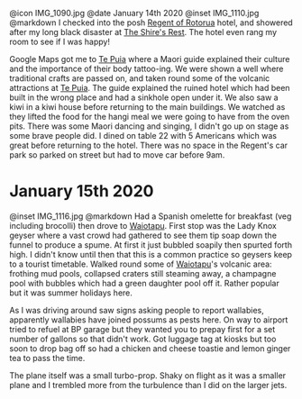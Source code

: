 @icon		IMG_1090.jpg
@date		January 14th 2020
@inset		IMG_1110.jpg
@markdown
I checked into the posh [Regent of Rotorua](https://regentrotorua.co.nz/) hotel,
and showered after my long black
disaster at [The Shire's Rest](https://www.hobbitontours.com/en/the-shires-rest/).
The hotel even rang my room to see if I was happy!

Google Maps got me to [Te Puia](https://tepuia.com/) where a Maori guide explained their culture and the
importance of their body tattoo-ing. We were shown a well where traditional crafts
are passed on, and taken round some of the volcanic attractions at [Te Puia](https://tepuia.com/). The guide
explained the ruined hotel which had been built in the wrong place and had
a sinkhole open under it. We also
saw a kiwi in a kiwi house before returning to the main buildings.
We watched as they lifted the food for the hangi meal we were going to have from the oven pits.
There was some Maori dancing and singing, I didn't go up on stage as some brave people did.
I dined on table 22 with 5 Americans which was great before returning to the
hotel. There was no space in the Regent's car park so parked on street
but had to move car before 9am.

# January 15th 2020
@inset		IMG_1116.jpg
@markdown
Had a Spanish omelette for breakfast (veg including brocolli) then drove to
[Waiotapu](https://www.waiotapu.co.nz/).
First stop was the Lady Knox geyser where a vast crowd had gathered to see them
tip soap down the funnel to produce a spume. At first it just bubbled soapily then
spurted forth high. I didn't know until then that this is a common practice so
geysers keep to a tourist timetable. Walked round some of [Waiotapu](https://www.waiotapu.co.nz/)'s volcanic area:
frothing mud pools, collapsed craters still steaming away, a champagne pool with
bubbles which had a green daughter pool off it. Rather popular but it was summer holidays
here.

As I was driving around saw signs asking people to report wallabies, apparently
wallabies have joined possums as pests here. On way to airport tried to refuel at BP
garage but they wanted you to prepay first for a set number of gallons so that didn't work.
Got luggage tag at kiosks but too soon to drop bag off so had a chicken and
cheese toastie and lemon ginger tea to pass the time.

The plane itself was a small turbo-prop. Shaky on flight as it was a smaller plane and I
trembled more from the turbulence than I did on the larger jets.
